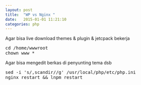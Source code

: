 ```yaml
---
layout: post
title:  "WP vs Nginx "
date:   2015-01-01 11:21:10
categories: php
---
```

Agar bisa live download themes & plugin & jetcpack bekerja
<pre>
cd /home/wwwroot
chown www *
</pre>
Agar bisa mengedit berkas di penyunting tema dsb
<pre>
sed -i 's/,scandir//g' /usr/local/php/etc/php.ini
nginx restart && lnpm restart
</pre>


